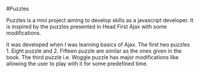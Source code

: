 #Puzzles

Puzzles is a mini project aiming to develop skills as a javascript developer. It is inspired by the puzzles presented in Head First Ajax with some modifications.

It was developed when I was learning basics of Ajax. The first two puzzles 1. Eight puzzle and 2. Fifteen puzzle are similar as the ones given in the book. The third puzzle i.e. Woggle puzzle has major modifications like allowing the user to play with it for some predefined time.